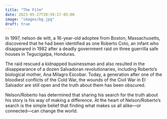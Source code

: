 ```yaml
---
title: "The Film"
date: 2023-05-27T20:59:17-05:00
image: "images/bg.jpg"
draft: true
---
```


In 1997, nelson de witt, a 16-year-old adoptee from Boston, Massachusetts, discovered that he had been identified as one Roberto Coto, an infant who disappeared in 1982 after a deadly government raid on three guerrilla safe houses in Tegucigalpa, Honduras.

The raid rescued a kidnapped businessman and also resulted in the disappearance of a dozen Salvadoran revolutionaries, including Roberto’s biological mother, Ana Milagro Escobar. Today, a generation after one of the bloodiest conflicts of the Cold War, the wounds of the Civil War in El Salvador are still open and the truth about them has been obscured.

Nelson/Roberto has determined that sharing his search for the truth about his story is his way of making a difference. At the heart of Nelson/Roberto’s search is the simple belief that finding what makes us all alike—or connected—can change the world.
